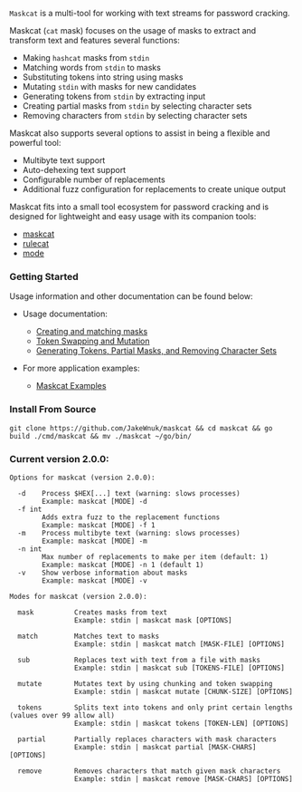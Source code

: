 `Maskcat` is a multi-tool for working with text streams for password cracking.

Maskcat (`cat` mask) focuses on the usage of masks to extract and transform text and features several functions:

   - Making `hashcat` masks from `stdin`
   - Matching words from `stdin` to masks
   - Substituting tokens into string using masks
   - Mutating `stdin` with masks for new candidates
   - Generating tokens from `stdin` by extracting input
   - Creating partial masks from `stdin` by selecting character sets
   - Removing characters from `stdin` by selecting character sets

Maskcat also supports several options to assist in being a flexible and powerful tool:

- Multibyte text support
- Auto-dehexing text support
- Configurable number of replacements
- Additional fuzz configuration for replacements to create unique output

Maskcat fits into a small tool ecosystem for password cracking and is designed for lightweight and easy usage with its companion tools:

- [maskcat](https://github.com/JakeWnuk/maskcat)
- [rulecat](https://github.com/JakeWnuk/rulecat)
- [mode](https://github.com/JakeWnuk/mode)

### Getting Started

Usage information and other documentation can be found below:

- Usage documentation:
    - [Creating and matching masks](https://github.com/JakeWnuk/maskcat/blob/main/docs/CREATE_AND_MATCH.md)
    - [Token Swapping and Mutation](https://github.com/JakeWnuk/maskcat/blob/main/docs/SWAP_AND_MUTATE.md)
    - [Generating Tokens, Partial Masks, and Removing Character Sets](https://github.com/JakeWnuk/maskcat/blob/main/docs/TOKENS_PARTIAL_AND_REMOVE.md)

- For more application examples:
    - [Maskcat Examples](https://jakewnuk.com/posts/advanced-maskcat-cracking-guide/)

### Install From Source
```
git clone https://github.com/JakeWnuk/maskcat && cd maskcat && go build ./cmd/maskcat && mv ./maskcat ~/go/bin/
```

### Current version 2.0.0:

```
Options for maskcat (version 2.0.0):

  -d    Process $HEX[...] text (warning: slows processes)
        Example: maskcat [MODE] -d
  -f int
        Adds extra fuzz to the replacement functions
        Example: maskcat [MODE] -f 1
  -m    Process multibyte text (warning: slows processes)
        Example: maskcat [MODE] -m
  -n int
        Max number of replacements to make per item (default: 1)
        Example: maskcat [MODE] -n 1 (default 1)
  -v    Show verbose information about masks
        Example: maskcat [MODE] -v

Modes for maskcat (version 2.0.0):

  mask          Creates masks from text
                Example: stdin | maskcat mask [OPTIONS]

  match         Matches text to masks
                Example: stdin | maskcat match [MASK-FILE] [OPTIONS]

  sub           Replaces text with text from a file with masks
                Example: stdin | maskcat sub [TOKENS-FILE] [OPTIONS]

  mutate        Mutates text by using chunking and token swapping
                Example: stdin | maskcat mutate [CHUNK-SIZE] [OPTIONS]

  tokens        Splits text into tokens and only print certain lengths (values over 99 allow all)
                Example: stdin | maskcat tokens [TOKEN-LEN] [OPTIONS]

  partial       Partially replaces characters with mask characters
                Example: stdin | maskcat partial [MASK-CHARS] [OPTIONS]

  remove        Removes characters that match given mask characters
                Example: stdin | maskcat remove [MASK-CHARS] [OPTIONS]
```
